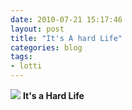 ```yaml
---
date: 2010-07-21 15:17:46
layout: post
title: "It's A hard Life"
categories: blog
tags:
- lotti
---
```


![](/images/2010/lotti.jpg)
**It's a Hard Life**
